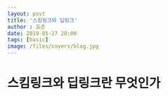 ```yaml
---
layout: post
title: '스킴링크와 딥링크'
author : 효준
date: 2019-05-27 20:00
tags: [basic]
image: /files/covers/blog.jpg
---
```


# 스킴링크와 딥링크란 무엇인가
